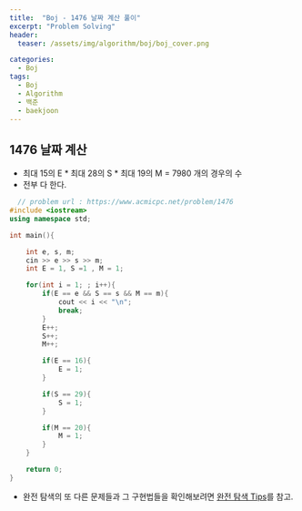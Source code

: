 ```yaml
---
title:  "Boj - 1476 날짜 계산 풀이"
excerpt: "Problem Solving"
header:
  teaser: /assets/img/algorithm/boj/boj_cover.png

categories:
  - Boj
tags:
  - Boj
  - Algorithm
  - 백준
  - baekjoon
---
```

## 1476 날짜 계산

- 최대 15의 E * 최대 28의 S * 최대 19의 M = 7980 개의 경우의 수
- 전부 다 한다.
  
```cpp
  // problem url : https://www.acmicpc.net/problem/1476
#include <iostream>
using namespace std;

int main(){

    int e, s, m;
    cin >> e >> s >> m;
    int E = 1, S =1 , M = 1;

    for(int i = 1; ; i++){
        if(E == e && S == s && M == m){
            cout << i << "\n";
            break;
        }
        E++;
        S++;
        M++;

        if(E == 16){
            E = 1;
        }

        if(S == 29){
            S = 1;
        }

        if(M == 20){
            M = 1;
        }
    }

    return 0;
}

```

- 완전 탐색의 또 다른 문제들과 그 구현법들을 확인해보려면 [완전 탐색 Tips](https://hyunjae-lee.github.io/problem%20solving/bruteforce/)를 참고.